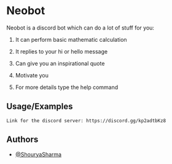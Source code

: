 # Neobot

Neobot is a discord bot which can do a lot of stuff for you:

1. It can perform basic mathematic calculation

2. It replies to your hi or hello message

3. Can give you an inspirational quote

4. Motivate you

5. For more details type the help command


## Usage/Examples

```link
Link for the discord server: https://discord.gg/kp2adtbKz8
```

  
## Authors

- [@ShouryaSharma](https://www.github.com/ShouryaSharma277)